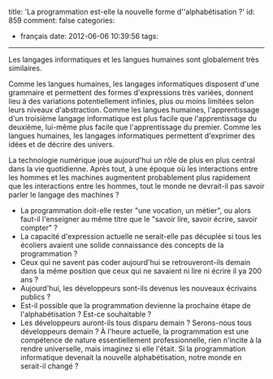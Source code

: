 title: 'La programmation est-elle la nouvelle forme d''alphabétisation ?'
id: 859
comment: false
categories:
  - français
date: 2012-06-06 10:39:56
tags:
---

Les langages informatiques et les langues humaines sont globalement très similaires.

Comme les langues humaines, les langages informatiques disposent d'une grammaire et permettent des formes d'expressions très variées, donnent lieu à des variations potentiellement infinies, plus ou moins limitées selon leurs niveaux d'abstraction. Comme les langues humaines, l'apprentissage d'un troisième langage informatique est plus facile que l'apprentissage du deuxième, lui-même plus facile que l'apprentissage du premier. Comme les langues humaines, les langages informatiques permettent d'exprimer des idées et de décrire des univers.

La technologie numérique joue aujourd'hui un rôle de plus en plus central dans la vie quotidienne. Après tout, à une époque où les interactions entre les hommes et les machines augmentent probablement plus rapidement que les interactions entre les hommes, tout le monde ne devrait-il pas savoir parler le langage des machines ?

*   La programmation doit-elle rester "une vocation, un métier", ou alors faut-il l'enseigner au même titre que le "savoir lire, savoir écrire, savoir compter" ?
*   La capacité d'expression actuelle ne serait-elle pas décuplée si tous les écoliers avaient une solide connaissance des concepts de la programmation ?
*   Ceux qui ne savent pas coder aujourd'hui se retrouveront-ils demain dans la même position que ceux qui ne savaient ni lire ni écrire il ya 200 ans ?
*   Aujourd'hui, les développeurs sont-ils devenus les nouveaux écrivains publics ?
*   Est-il possible que la programmation devienne la prochaine étape de l'alphabétisation ? Est-ce souhaitable ?
*   Les développeurs auront-ils tous disparu demain ? Serons-nous tous développeurs demain ?
À l'heure actuelle, la programmation est une compétence de nature essentiellement professionnelle, rien n'incite à la rendre universelle, mais imaginez si elle l'était. Si la programmation informatique devenait la nouvelle alphabétisation, notre monde en serait-il changé ?